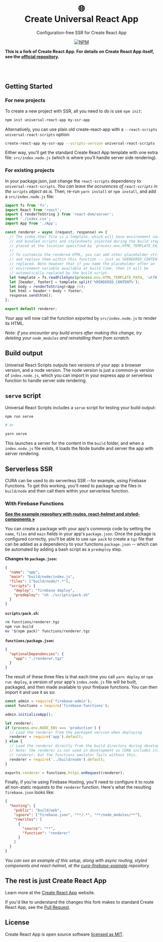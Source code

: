 <h1 align="center">
  🌐
  <br>
  Create Universal React App
</h1>

<p align="center">
  Configuration-free SSR for Create React App
</p>

<p align="center">
  <a href="https://www.npmjs.com/package/create-universal-react-app"><img alt="NPM" src="https://img.shields.io/npm/v/create-universal-react-app.svg"></a>
</p>

**This is a fork of Create React App. For details on Create React App itself, see the [official repository](https://github.com/facebook/create-react-app/).**

<br>
<br>

## Getting Started

### For new projects

To create a new project with SSR, all you need to do is use `npm init`:

```bash
npm init universal-react-app my-ssr-app
```

Alternatively, you can use plain old create-react-app with a `--react-scripts universal-react-scripts` option:

```bash
create-react-app my-ssr-app --scripts-version universal-react-scripts
```

Either way, you'll get the standard Create React App template with one extra file: `src/index.node.js` (which is where you'll handle server side rendering).

### For existing projects

In your package.json, just change the `react-scripts` dependency to `universal-react-scripts`. _You can leave the occurences of `react-scripts` in the `scripts` object as is._ Then, re-run `yarn install` or `npm install`, and add a `src/index.node.js` file:

```js
import fs from 'fs';
import React from 'react';
import { renderToString } from 'react-dom/server';
import './index.css';
import App from './App';

const renderer = async (request, response) => {
  // The index.html file is a template, which will have environment variables
  // and bundled scripts and stylesheets injected during the build step, and
  // placed at the location specified by `process.env.HTML_TEMPLATE_PATH`.
  //
  // To customize the rendered HTML, you can add other placeholder strings,
  // and replace them within this function -- just as %RENDERED_CONTENT% is
  // replaced. Note however that if you name the placeholder after an
  // environment variable available at build time, then it will be
  // automatically replaced by the build script.
  let template = fs.readFileSync(process.env.HTML_TEMPLATE_PATH, 'utf8');
  let [header, footer] = template.split('%RENDERED_CONTENT%');
  let body = renderToString(<App />);
  let html = header + body + footer;
  response.send(html);
};

export default renderer;
```

Your app will now call the function exported by `src/index.node.js` to render its HTML.

*Note: if you encounter any build errors after making this change, try deleting your `node_modules` and reinstalling them from scratch.*

## Build output

Universal React Scripts outputs two versions of your app: a browser version, and a node version. The node version is just a common-js version of `index.node.js`, which you can import in your express app or serverless function to handle server side rendering.

## `serve` script

Universal React Scripts includes a `serve` script for testing your build output:

```bash
npm run serve

# or

yarn serve
```

This launches a server for the content in the `build` folder, and when a `index.node.js` file exists, it loads the Node bundle and server the app with server rendering.

## Serverless SSR

CURA can be used to do serverless SSR --for example, using Firebase Functions. To get this working, you'll need to package up the files in `build/node` and then call them within your serverless function.

### With Firebase Functions

**[See the example repository with routes, react-helmet and styled-components &raquo;](https://github.com/jamesknelson/cura-firebase-example)**

You can create a package with your app's commonjs code by setting the `name`, `files` and `main` fields in your app's `package.json`. Once the package is configured correctly, you'll be able to use `npm pack` to create a `tgz` file that can be added as a dependency to your functions `package.json` -- which can be automated by adding a bash script as a `predeploy` step.

**Changes to `package.json`:**

```json
{
  "name": "app",
  "main": "build/node/index.js",
  "files": ["build/node/*.*"],
  "scripts": {
    "deploy": "firebase deploy",
    "predeploy": "sh ./scripts/pack.sh"
  }
}
```

**`scripts/pack.sh`:**

```bash
rm functions/renderer.tgz
npm run build
mv "$(npm pack)" functions/renderer.tgz
```

**`functions/package.json`:**

```json
{
  "optionalDependencies": {
    "app": "./renderer.tgz"
  }
}
```

The result of these three files is that each time you call `yarn deploy` or `npm run deploy`, a version of your app's `index.node.js` file will be built, packaged, and then made available to your firebase functions. You can then import it and use it as so:

```js
const admin = require('firebase-admin');
const functions = require('firebase-functions');

admin.initializeApp();

let renderer;
if (process.env.NODE_ENV === 'production') {
  // Load the renderer from the packaged version when deploying
  renderer = require('app').default;
} else {
  // Load the renderer directly from the build directory during development.
  // Note: the renderer is not used in development as CURA includes its own
  // renderer, but the functions emulator fails without this.
  renderer = require('../build/node').default;
}

exports.renderer = functions.https.onRequest(renderer);
```

Finally, if you're using Firebase Hosting, you'll need to configure it to route all non-static requests to the `renderer` function. Here's what the resulting `firebase.json` looks like:

```json
{
  "hosting": {
    "public": "build/web",
    "ignore": ["firebase.json", "**/.*", "**/node_modules/**"],
    "rewrites": [
      {
        "source": "**",
        "function": "renderer"
      }
    ]
  }
}
```

_You can see an example of this setup, along with async routing, styled components and react-helmet, at the [cura-firebase-example](https://github.com/jamesknelson/cura-firebase-example) repository._

## The rest is just Create React App

Learn more at the [Create React App](https://facebook.github.io/create-react-app/) website.

If you'd like to understand the changes this fork makes to standard Create React App, see the [Pull Request](https://github.com/facebook/create-react-app/pull/6747).

## License

Create React App is open source software [licensed as MIT](https://github.com/facebook/create-react-app/blob/master/LICENSE).
